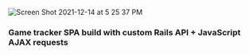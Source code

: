 ![Screen Shot 2021-12-14 at 5 25 37 PM](https://user-images.githubusercontent.com/28878478/146432620-8b627222-e3eb-40b8-9771-4c6c37c805e7.png)


<h3>Game tracker SPA build with custom Rails API + JavaScript AJAX requests</h3>
